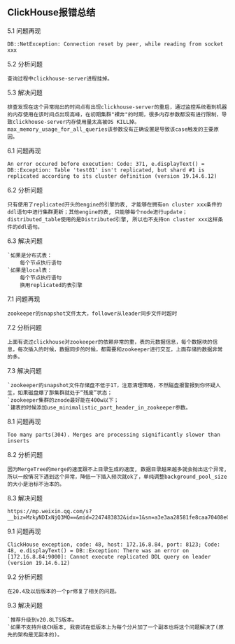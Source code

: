 ## ClickHouse报错总结

5.1 问题再现

    DB::NetException: Connection reset by peer, while reading from socket xxx

5.2 分析问题

    查询过程中clickhouse-server进程挂掉。
    
5.3 解决问题

    排查发现在这个异常抛出的时间点有出现clickhouse-server的重启，通过监控系统看到机器的内存使用在该时间点出现高峰，在初期集群"裸奔"的时期，很多内存参数都没有进行限制，导致clickhouse-server内存使用量太高被OS KILL掉。max_memory_usage_for_all_queries该参数没有正确设置是导致该case触发的主要原因。
    
6.1 问题再现

    An error occured before execution: Code: 371, e.displayText() = DB::Exception: Table 'test01' isn't replicated, but shard #1 is replicated according to its cluster definition (version 19.14.6.12)

6.2 分析问题

    只有使用了replicated开头的engine的引擎的表, 才能够在拥有on cluster xxx条件的ddl语句中进行集群更新；其他engine的表, 只能够每个node进行update；distributed_table使用的是Distributed引擎, 所以也不支持on cluster xxx这样条件的ddl语句。
    
6.3 解决问题

    `如果是分布式表：
        每个节点执行语句
    `如果是local表：
        每个节点执行语句
        换用replicated的表引擎
        
7.1 问题再现
    
    zookeeper的snapshot文件太大，follower从leader同步文件时超时
    
7.2 分析问题

    上面有说过clickhouse对zookeeper的依赖非常的重，表的元数据信息，每个数据块的信息，每次插入的时候，数据同步的时候，都需要和zookeeper进行交互，上面存储的数据非常的多。
    
7.3 解决问题

    `zookeeper的snapshot文件存储盘不低于1T，注意清理策略，不然磁盘报警报到你怀疑人生，如果磁盘爆了那集群就处于“残废”状态； 
    `zookeeper集群的znode最好能在400w以下； 
    `建表的时候添加use_minimalistic_part_header_in_zookeeper参数。
    
8.1 问题再现

    Too many parts(304). Merges are processing significantly slower than inserts

8.2 分析问题

    因为MergeTree的merge的速度跟不上目录生成的速度, 数据目录越来越多就会抛出这个异常, 所以一般情况下遇到这个异常，降低一下插入频次就ok了，单纯调整background_pool_size的大小是治标不治本的。
    
8.3 解决问题

    https://mp.weixin.qq.com/s?__biz=MzkyNDIxNjQ3MQ==&mid=2247483832&idx=1&sn=a3e3aa28581fe8caa70408e0a3fa199e&chksm=c1d87c40f6aff5560b0bfe3f4d933c69be523fe75c319326a2f5883b9a2bd71bdcc2e3c4aabf&scene=21#wechat_redirect
    
9.1 问题再现

    ClickHouse exception, code: 48, host: 172.16.8.84, port: 8123; Code: 48, e.displayText() = DB::Exception: There was an error on [172.16.8.84:9000]: Cannot execute replicated DDL query on leader (version 19.14.6.12)
    
9.2 分析问题

    在20.4及以后版本的一个pr修复了相关的问题。
    
9.3 解决问题

    `推荐升级到v20.8LTS版本。
    `如果不支持升级CH版本, 我尝试在低版本上为每个分片加了一个副本也将这个问题解决了(原先的架构是无副本的)。
    
    